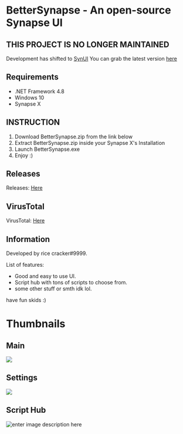 # BetterSynapse - An open-source Synapse UI
## THIS PROJECT IS NO LONGER MAINTAINED
Development has shifted to [SynUI](https://github.com/rice-software/SynUI)
You can grab the latest version [here](https://github.com/rice-software/SynUI/actions)

## Requirements
 - .NET Framework 4.8
 - Windows 10
 - Synapse X

## INSTRUCTION

1. Download BetterSynapse.zip from the link below
2. Extract BetterSynapse.zip inside your Synapse X's Installation
3. Launch BetterSynapse.exe
4. Enjoy :)

## Releases
Releases: [Here](https://github.com/khoaScript/BetterSynapse/releases)

## VirusTotal
VirusTotal: [Here](https://www.virustotal.com/gui/file-analysis/MDNkZDMxZGNiZmZjYmZkZmZhZmJhZWFkZmI2Y2UzMGQ6MTYzMTg1NzAzOQ==)

## Information
Developed by rice cracker#9999.

List of features:

 - Good and easy to use UI.
 - Script hub with tons of scripts to choose from.
 - some other stuff or smth idk lol.

have fun skids :)
# Thumbnails
## Main
![](https://cdn.discordapp.com/attachments/864522742095544320/888295524694888488/unknown.png)
## Settings
![](https://cdn.discordapp.com/attachments/864522742095544320/888295559314669598/unknown.png)
## Script Hub
![enter image description here](https://cdn.discordapp.com/attachments/864522742095544320/888295603833040926/unknown.png)
